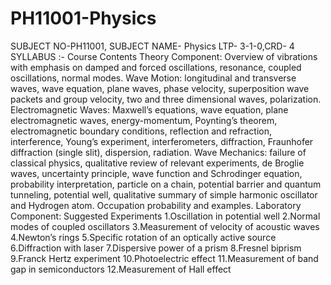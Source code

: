 # PH11001-Physics
SUBJECT NO-PH11001, SUBJECT NAME- Physics LTP- 3-1-0,CRD- 4 
SYLLABUS :- Course Contents Theory Component: Overview of vibrations with emphasis on damped and forced oscillations, resonance, coupled oscillations, normal modes. Wave Motion: longitudinal and transverse waves, wave equation, plane waves, phase velocity, superposition wave packets and group velocity, two and three dimensional waves, polarization. Electromagnetic Waves: Maxwell’s equations, wave equation, plane electromagnetic waves, energy-momentum, Poynting’s theorem, electromagnetic boundary conditions, reflection and refraction, interference, Young’s experiment, interferometers, diffraction, Fraunhofer diffraction (single slit), dispersion, radiation. Wave Mechanics: failure of classical physics, qualitative review of relevant experiments, de Broglie waves, uncertainty principle, wave function and Schrodinger equation, probability interpretation, particle on a chain, potential barrier and quantum tunneling, potential well, qualitative summary of simple harmonic oscillator and Hydrogen atom. Occupation probability and examples. 
Laboratory Component: 
Suggested Experiments 
1.Oscillation in potential well 
2.Normal modes of coupled oscillators 
3.Measurement of velocity of acoustic waves 
4.Newton’s rings 
5.Specific rotation of an optically active source 
6.Diffraction with laser 
7.Dispersive power of a prism 
8.Fresnel biprism 
9.Franck Hertz experiment 
10.Photoelectric effect 
11.Measurement of band gap in semiconductors 
12.Measurement of Hall effect
